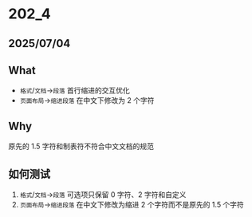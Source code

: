 # 202_4

## 2025/07/04

## What

- `格式`/`文档`->`段落` 首行缩进的交互优化
- `页面布局`->`缩进段落` 在中文下修改为 2 个字符

## Why

原先的 1.5 字符和制表符不符合中文文档的规范

## 如何测试

1. `格式`/`文档`->`段落` 可选项只保留 0 字符、2 字符和自定义
2. `页面布局`->`缩进段落` 在中文下修改为缩进 2 个字符而不是原先的 1.5 个字符
